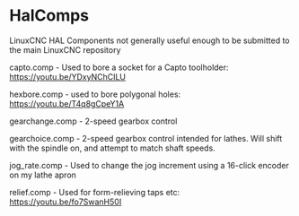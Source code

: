 # HalComps
LinuxCNC HAL Components not generally useful enough to be submitted to the main LinuxCNC repository

capto.comp - Used to bore a socket for a Capto toolholder: https://youtu.be/YDxyNChCILU

hexbore.comp - used to bore polygonal holes: https://youtu.be/T4q8gCpeY1A

gearchange.comp - 2-speed gearbox control

gearchoice.comp - 2-speed gearbox control intended for lathes. Will shift with the spindle on, and attempt to match shaft speeds. 

jog_rate.comp - Used to change the jog increment using a 16-click encoder on my lathe apron

relief.comp - Used for form-relieving taps etc: https://youtu.be/fo7SwanH50I

